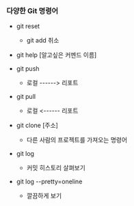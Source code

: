 ### 다양한 Git 명령어

- git reset
	- git add 취소

- git help [알고싶은 커멘드 이름]

- git push
	- 로컬 ------> 리포트

- git pull
	- 로컬 <------ 리포트

- git clone [주소]
	- 다른 사람의 프로젝트를 가져오는 명령어

- git log 
	- 커밋 히스토리 살펴보기      
	
- git log --pretty=oneline
	- 깔끔하게 보기 
                                
        
